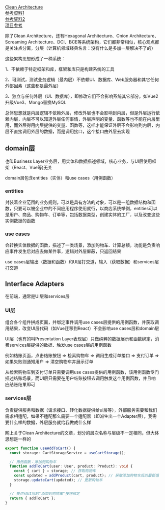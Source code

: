 [Clean Architecture](https://blog.cleancoder.com/uncle-bob/2012/08/13/the-clean-architecture.html)  
[参考资料1](https://dev.to/bespoyasov/clean-architecture-on-frontend-4311)  
[参考资料2](https://herbertograca.com/2017/11/16/explicit-architecture-01-ddd-hexagonal-onion-clean-cqrs-how-i-put-it-all-together/#components)  
[项目参考](https://github.com/bespoyasov/frontend-clean-architecture)

除了Clean Architecture，还有Hexagonal Architecture、Onion Architecture、Screaming Architecture、DCI、BCE等系统架构，它们都非常相似，核心观点都是关注点分离，分层（计算机领域经典名言：没有什么是多加一层解决不了的）

这些架构思想形成了一种系统：

1、不依赖于特定框架和库，框架和库只是构建系统的工具

2、可测试，测试业务逻辑（最内层）不依赖UI、数据库、Web服务器和其它任何外部因素（这些都是最外层）

3、独立与任何外层（UI、数据库），即修改它们不会影响系统其它部分，如Vue2升级Vue3、Mongo替换MySQL

总体思想就是内层逻辑不依赖外层，修改外层也不会影响到内层，但是外层运行依赖内层，内层不可以知道外层任何事情，外层声明的变量、函数等也不能在内层里用，而外层得用内层提供的变量、函数等，这样才能保证外层不会影响到内层，内层不直接调用外层的数据，而是调用接口，这个接口由外层去实现

## domain层
也叫Business Layer业务层，用实体和数据描述领域，核心业务，与UI层使用框架（React、Vue等)无关

domain层包含entities（实体）和use cases（用例函数）

### entities
封装着企业范围的业务规则，可以是具有方法的对象，可以是一组数据结构和函数，只要可以被企业中的不同应用程序使用就行，以商店系统举例，entities可以是用户、商品、购物车、订单等，包括数据类型，创建实体的工厂，以及改变这些实例数据的函数

### use cases
会转换实体数据的函数，描述了一类场景，添加购物车、计算总额，功能是负责响应事件发生后对应去做某件事，逻辑对外层屏蔽，只返回结果

use cases层输出（数据和函数）和UI层打交道，输入（获取数据）和services层打交道

 ## Interface Adapters

在前端，通常是UI层和services层

### UI层
组合各个组件拼成页面，并绑定事件调用use cases层提供的用例函数，并获取调用结果，改变UI层代码（如Vue迁移到React）不会影响use cases层和domain层

UI层（也有的叫Presentation Layer表现层）只做纯粹的数据展示和函数绑定，消费services层提供的数据、触发use cases层的用例函数

例如结账页面，点击结账按钮 => 检索购物车 => 调用生成订单接口 => 支付订单 => 如果失败则通知用户 => 清空购物车并展示订单

从检索购物车到支付订单只需要调用use cases提供的用例函数，该用例函数专门描述结账场景，而UI层只需要在用户结账按钮去调用触发这个用例函数，并且响应结账结果即可

### services层
负责提供服务和数据（请求接口、转化数据提供给ui层等），外部服务需要和我们需求相适配，如果不适配那么需要一个适配器（即派生出一个Adapter层），我需要什么样的数据，外层服务就给我做成什么样

网上关于Clean Architecture的文章，划分的层次名称与层级不一定相同，但大体思想是一样的

```ts
export function useAddToCart() {
  const storage: CartStorageService = useCartStorage();

  // 用例函数：添加到购物车
  function addToCart(user: User, product: Product): void {
    const { cart } = storage; // 获取购物车
    const updated = addProduct(cart, product); // 获取添加购物车后的最新值
    storage.updateCart(updated); // 更新购物车
  }

  // 提供给UI层的"添加到购物车"按钮绑定
  return { addToCart };
}
```
